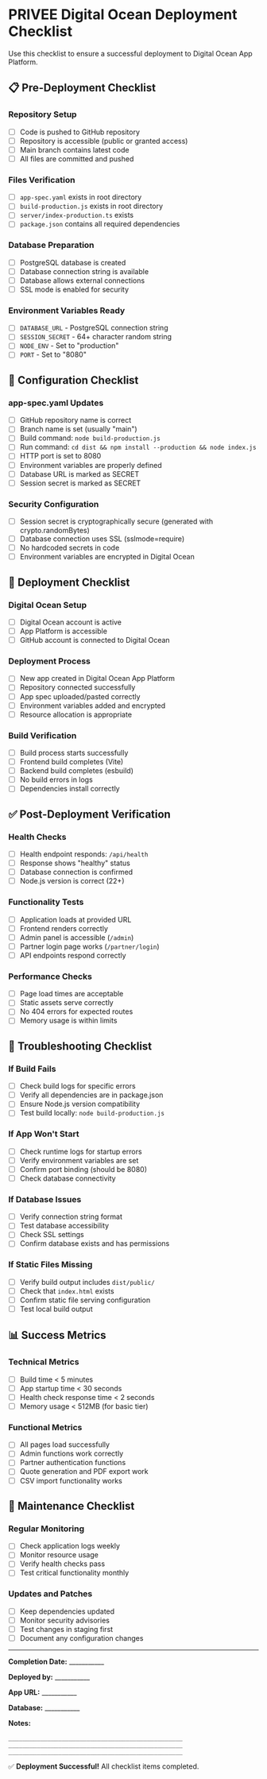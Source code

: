 # PRIVEE Digital Ocean Deployment Checklist

Use this checklist to ensure a successful deployment to Digital Ocean App Platform.

## 📋 Pre-Deployment Checklist

### Repository Setup
- [ ] Code is pushed to GitHub repository
- [ ] Repository is accessible (public or granted access)
- [ ] Main branch contains latest code
- [ ] All files are committed and pushed

### Files Verification
- [ ] `app-spec.yaml` exists in root directory
- [ ] `build-production.js` exists in root directory  
- [ ] `server/index-production.ts` exists
- [ ] `package.json` contains all required dependencies

### Database Preparation
- [ ] PostgreSQL database is created
- [ ] Database connection string is available
- [ ] Database allows external connections
- [ ] SSL mode is enabled for security

### Environment Variables Ready
- [ ] `DATABASE_URL` - PostgreSQL connection string
- [ ] `SESSION_SECRET` - 64+ character random string
- [ ] `NODE_ENV` - Set to "production"
- [ ] `PORT` - Set to "8080"

## 🔧 Configuration Checklist

### app-spec.yaml Updates
- [ ] GitHub repository name is correct
- [ ] Branch name is set (usually "main")
- [ ] Build command: `node build-production.js`
- [ ] Run command: `cd dist && npm install --production && node index.js`
- [ ] HTTP port is set to 8080
- [ ] Environment variables are properly defined
- [ ] Database URL is marked as SECRET
- [ ] Session secret is marked as SECRET

### Security Configuration
- [ ] Session secret is cryptographically secure (generated with crypto.randomBytes)
- [ ] Database connection uses SSL (sslmode=require)
- [ ] No hardcoded secrets in code
- [ ] Environment variables are encrypted in Digital Ocean

## 🚀 Deployment Checklist

### Digital Ocean Setup
- [ ] Digital Ocean account is active
- [ ] App Platform is accessible
- [ ] GitHub account is connected to Digital Ocean

### Deployment Process
- [ ] New app created in Digital Ocean App Platform
- [ ] Repository connected successfully
- [ ] App spec uploaded/pasted correctly
- [ ] Environment variables added and encrypted
- [ ] Resource allocation is appropriate

### Build Verification
- [ ] Build process starts successfully
- [ ] Frontend build completes (Vite)
- [ ] Backend build completes (esbuild)
- [ ] No build errors in logs
- [ ] Dependencies install correctly

## ✅ Post-Deployment Verification

### Health Checks
- [ ] Health endpoint responds: `/api/health`
- [ ] Response shows "healthy" status
- [ ] Database connection is confirmed
- [ ] Node.js version is correct (22+)

### Functionality Tests
- [ ] Application loads at provided URL
- [ ] Frontend renders correctly
- [ ] Admin panel is accessible (`/admin`)
- [ ] Partner login page works (`/partner/login`)
- [ ] API endpoints respond correctly

### Performance Checks
- [ ] Page load times are acceptable
- [ ] Static assets serve correctly
- [ ] No 404 errors for expected routes
- [ ] Memory usage is within limits

## 🐛 Troubleshooting Checklist

### If Build Fails
- [ ] Check build logs for specific errors
- [ ] Verify all dependencies are in package.json
- [ ] Ensure Node.js version compatibility
- [ ] Test build locally: `node build-production.js`

### If App Won't Start
- [ ] Check runtime logs for startup errors
- [ ] Verify environment variables are set
- [ ] Confirm port binding (should be 8080)
- [ ] Check database connectivity

### If Database Issues
- [ ] Verify connection string format
- [ ] Test database accessibility
- [ ] Check SSL settings
- [ ] Confirm database exists and has permissions

### If Static Files Missing
- [ ] Verify build output includes `dist/public/`
- [ ] Check that `index.html` exists
- [ ] Confirm static file serving configuration
- [ ] Test local build output

## 📊 Success Metrics

### Technical Metrics
- [ ] Build time < 5 minutes
- [ ] App startup time < 30 seconds
- [ ] Health check response time < 2 seconds
- [ ] Memory usage < 512MB (for basic tier)

### Functional Metrics
- [ ] All pages load successfully
- [ ] Admin functions work correctly
- [ ] Partner authentication functions
- [ ] Quote generation and PDF export work
- [ ] CSV import functionality works

## 🔄 Maintenance Checklist

### Regular Monitoring
- [ ] Check application logs weekly
- [ ] Monitor resource usage
- [ ] Verify health checks pass
- [ ] Test critical functionality monthly

### Updates and Patches
- [ ] Keep dependencies updated
- [ ] Monitor security advisories
- [ ] Test changes in staging first
- [ ] Document any configuration changes

---

**Completion Date:** ___________

**Deployed by:** ___________

**App URL:** ___________

**Database:** ___________

**Notes:** 
```
_________________________________________________
_________________________________________________
_________________________________________________
```

✅ **Deployment Successful!** All checklist items completed.